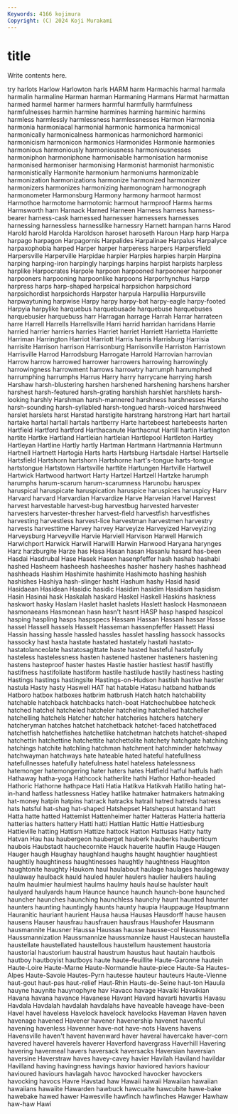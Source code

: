 ```yaml
---
Keywords: 4166 kojimura
Copyright: (C) 2024 Koji Murakami
---
```


# title

Write contents here.



try harlots Harlow Harlowton
harls HARM harm Harmachis harmal harmala harmalin harmaline Harman harman
Harmaning Harmans Harmat harmattan harmed harmel harmer harmers harmful harmfully
harmfulness harmfulnesses harmin harmine harmines harming harminic harmins harmless harmlessly
harmlessness harmlessnesses Harmon Harmonia harmonia harmoniacal harmonial harmonic harmonica harmonical
harmonically harmonicalness harmonicas harmonichord harmonici harmonicism harmonicon harmonics Harmonides Harmonie
harmonies harmonious harmoniously harmoniousness harmoniousnesses harmoniphon harmoniphone harmonisable harmonisation harmonise
harmonised harmoniser harmonising Harmonist harmonist harmonistic harmonistically Harmonite harmonium harmoniums
harmonizable harmonization harmonizations harmonize harmonized harmonizer harmonizers harmonizes harmonizing harmonogram
harmonograph harmonometer Harmonsburg Harmony harmony harmoot harmost Harmothoe harmotome harmotomic
harmout harmproof Harms harms Harmsworth harn Harnack Harned Harneen Harness
harness harness-bearer harness-cask harnessed harnesser harnessers harnesses harnessing harnessless harnesslike
harnessry Harnett harnpan harns Harod Harold harold Harolda Haroldson haroset
haroseth Haroun Harp harp Harpa harpago harpagon Harpagornis Harpalides Harpalinae
Harpalus Harpalyce harpaxophobia harped Harper harper harperess harpers Harpersfield Harpersville
Harperville Harpidae harpier Harpies harpies harpin Harpina harping harping-iron harpingly
harpings harpins harpist harpists harpless harplike Harpocrates Harpole harpoon harpooned
harpooneer harpooner harpooners harpooning harpoonlike harpoons Harporhynchus Harpp harpress harps
harp-shaped harpsical harpsichon harpsichord harpsichordist harpsichords Harpster harpula Harpullia Harpursville
harpwaytuning harpwise Harpy harpy harpy-bat harpy-eagle harpy-footed Harpyia harpylike harquebus
harquebusade harquebuse harquebuses harquebusier harquebuss harr Harragan harrage Harrah Harrar
harrateen harre Harrell Harrells Harrellsville Harri harrid harridan harridans Harrie
harried harrier harriers harries Harriet harriet Harriett Harrietta Harriette Harriman
Harrington Harriot Harriott Harris harris Harrisburg Harrisia harrisite Harrison harrison
Harrisonburg Harrisonville Harriston Harristown Harrisville Harrod Harrodsburg Harrogate Harrold Harrovian
harrovian Harrow harrow harrowed harrower harrowers harrowing harrowingly harrowingness harrowment
harrows harrowtry harrumph harrumphed harrumphing harrumphs Harrus Harry harry harrycane
harrying harsh Harshaw harsh-blustering harshen harshened harshening harshens harsher harshest
harsh-featured harsh-grating harshish harshlet harshlets harsh-looking harshly Harshman harsh-mannered harshness
harshnesses Harsho harsh-sounding harsh-syllabled harsh-tongued harsh-voiced harshweed harslet harslets harst
Harstad harstigite harstrang harstrong Hart hart hartail hartake hartal hartall
hartals hartberry Harte hartebeest hartebeests harten Hartfield Hartford hartford Harthacanute
Harthacnut Hartill hartin Hartington hartite Hartke Hartland Hartleian hartleian Hartlepool
Hartleton Hartley Hartleyan Hartline Hartly hartly Hartman Hartmann Hartmannia Hartmunn
Hartnell Hartnett Hartogia Harts harts Hartsburg Hartsdale Hartsel Hartselle Hartsfield
Hartshorn hartshorn Hartshorne hart's-tongue harts-tongue hartstongue Hartstown Hartsville harttite Hartungen
Hartville Hartwell Hartwick Hartwood hartwort Harty Hartzel Hartzell Hartzke harumph
harumphs harum-scarum harum-scarumness Harunobu haruspex haruspical haruspicate haruspication haruspice haruspices
haruspicy Harv Harvard harvard Harvardian Harvardize Harve Harveian Harvel Harvest
harvest harvestable harvest-bug harvestbug harvested harvester harvesters harvester-thresher harvest-field harvestfish
harvestfishes harvesting harvestless harvest-lice harvestman harvestmen harvestry harvests harvesttime Harvey
harvey Harveyize Harveyized Harveyizing Harveysburg Harveyville Harvie Harviell Harvison Harwell
Harwich Harwichport Harwick Harwill Harwilll Harwin Harwood Haryana harynges Harz
harzburgite Harze has Hasa Hasan hasan Hasanlu hasard has-been Hasdai
Hasdrubal Hase Hasek Hasen hasenpfeffer hash hashab hashabi hashed Hasheem
hasheesh hasheeshes hasher hashery hashes hashhead hashheads Hashim Hashimite hashimite
Hashimoto hashing hashish hashishes Hashiya hash-slinger hasht Hashum hashy Hasid
hasid Hasidaean Hasidean Hasidic hasidic Hasidim hasidim Hasidism hasidism Hasin
Hasinai hask Haskalah haskard Haskel Haskell Haskins haskness haskwort hasky
Haslam Haslet haslet haslets Haslett haslock Hasmonaean hasmonaeans Hasmonean hasn
hasn't hasnt HASP hasp hasped haspicol hasping haspling hasps haspspecs
Hassam Hassan Hassani hassar Hasse hassel Hassell hassels Hasselt Hasseman
hassenpfeffer Hassett Hassi Hassin hassing hassle hassled hassles hasslet hassling
hassock hassocks hassocky hast hasta hastate hastated hastately hastati hastato-
hastatolanceolate hastatosagittate haste hasted hasteful hastefully hasteless hastelessness hasten hastened
hastener hasteners hastening hastens hasteproof haster hastes Hastie hastier hastiest
hastif hastifly hastifness hastifoliate hastiform hastile hastilude hastily hastiness hasting
Hastings hastings hastingsite Hastings-on-Hudson hastish hastive hastler hastula Hasty hasty
Haswell HAT hat hatable Hatasu hatband hatbands Hatboro hatbox hatboxes
hatbrim hatbrush Hatch hatch hatchability hatchable hatchback hatchbacks hatch-boat Hatchechubbee
hatcheck hatched hatchel hatcheled hatcheler hatcheling hatchelled hatcheller hatchelling hatchels
Hatcher hatcher hatcheries hatchers hatchery hatcheryman hatches hatchet hatchetback hatchet-faced
hatchetfaced hatchetfish hatchetfishes hatchetlike hatchetman hatchets hatchet-shaped hatchettin hatchettine hatchettite
hatchettolite hatchety hatchgate hatching hatchings hatchite hatchling hatchman hatchment hatchminder
hatchway hatchwayman hatchways hate hateable hated hateful hatefullness hatefullnesses hatefully
hatefulness hatel hateless hatelessness hatemonger hatemongering hater haters hates Hatfield
hatful hatfuls hath Hathaway hatha-yoga Hathcock hatherlite hathi Hathor Hathor-headed
Hathoric Hathorne hathpace Hati Hatia Hatikva Hatikvah Hatillo hating hat-in-hand
hatless hatlessness Hatley hatlike hatmaker hatmakers hatmaking hat-money hatpin hatpins
hatrack hatracks hatrail hatred hatreds hatress hats hatsful hat-shag hat-shaped
Hatshepset Hatshepsut hatstand hatt Hatta hatte hatted Hattemist Hattenheimer hatter
Hatteras Hatteria hatteria hatterias hatters hattery Hatti hatti Hattian Hattic
Hattie Hattiesburg Hattieville hatting Hattism Hattize hattock Hatton Hattusas Hatty
hatty Hatvan Hau hau haubergeon hauberget hauberk hauberks hauberticum haubois
Haubstadt hauchecornite Hauck hauerite hauflin Hauge Haugen Hauger haugh Haughay
haughland haughs haught haughtier haughtiest haughtily haughtiness haughtinesses haughtly haughtness
Haughton haughtonite haughty Haukom haul haulabout haulage haulages haulageway haulaway
haulback hauld hauled hauler haulers haulier hauliers hauling haulm haulmier
haulmiest haulms haulmy hauls haulse haulster hault haulyard haulyards haum
Haunce haunce haunch haunch-bone haunched hauncher haunches haunching haunchless haunchy
haunt haunted haunter haunters haunting hauntingly haunts haunty haupia Hauppauge
Hauptmann Hauranitic hauriant haurient Hausa hausa Hausas Hausdorff hause hausen
hausens Hauser hausfrau hausfrauen hausfraus Haushofer Hausmann hausmannite Hausner Haussa
Haussas hausse hausse-col Haussmann Haussmannization Haussmannize haussmannize haust Haustecan haustella
haustellate haustellated haustellous haustellum haustement haustoria haustorial haustorium haustral haustrum
haustus haut hautain hautbois hautboy hautboyist hautboys haute haute-feuillite Haute-Garonne
hautein Haute-Loire Haute-Marne Haute-Normandie haute-piece Haute-Sa Hautes-Alpes Haute-Savoie Hautes-Pyrn hautesse
hauteur hauteurs Haute-Vienne haut-gout haut-pas haut-relief Haut-Rhin Hauts-de-Seine haut-ton Hauula
hauyne hauynite hauynophyre hav Havaco havage Havaiki Havaikian Havana havana
havance Havanese Havant Havard havarti havartis Havasu Havdala Havdalah havdalah
havdalahs have haveable haveage have-been Havel havel haveless Havelock havelock
havelocks Haveman Haven haven havenage havened Havener havener havenership havenet
havenful havening havenless Havenner have-not have-nots Havens havens Havensville haven't
havent havenward haver haveral havercake haver-corn havered haverel haverels haverer
Haverford havergrass Haverhill Havering havering havermeal havers haversack haversacks Haversian
haversian haversine Haverstraw haves havey-cavey havier Havilah Haviland havildar Havilland
having havingness havings havior haviored haviors haviour havioured haviours havlagah
havoc havocked havocker havockers havocking havocs Havre Havstad haw Hawaii
hawaii Hawaiian hawaiian hawaiians hawaiite Hawarden hawbuck hawcuaite hawcubite hawe-bake
hawebake hawed hawer Hawesville hawfinch hawfinches Hawger Hawhaw haw-haw Hawi
